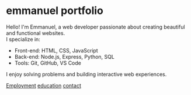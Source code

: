 # emmanuel portfolio

Hello! I'm Emmanuel, a web developer passionate about creating beautiful and functional websites.  
I specialize in:
- Front-end: HTML, CSS, JavaScript
- Back-end: Node.js, Express, Python, SQL
- Tools: Git, GitHub, VS Code

I enjoy solving problems and building interactive web experiences.

[Employment](employment.md)
[education](education.md)
[contact](contact.md)

